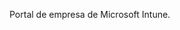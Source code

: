 <Token xmlns:xlink="http://www.w3.org/1999/xlink">Portal de empresa de Microsoft Intune.</Token>

<!--HONumber=Jul16_HO3-->


